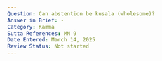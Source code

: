 ```yaml
---
Question: Can abstention be kusala (wholesome)?
Answer in Brief: -
Category: Kamma
Sutta References: MN 9
Date Entered: March 14, 2025
Review Status: Not started
---
```

